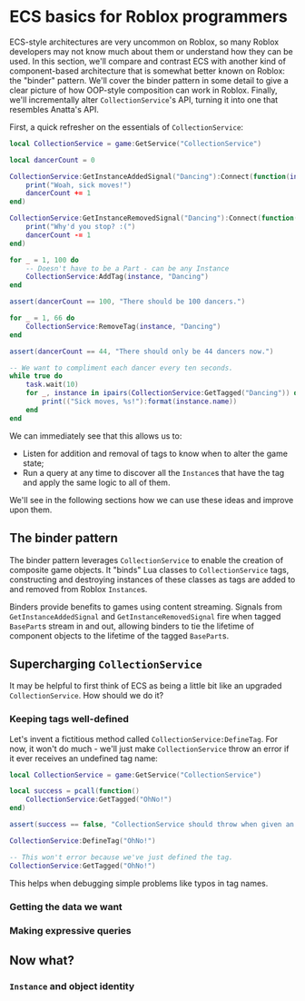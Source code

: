 # ECS basics for Roblox programmers

ECS-style architectures are very uncommon on Roblox, so many Roblox developers may not know much about them or understand how they can be used. In this section, we'll compare and contrast ECS with another kind of component-based architecture that is somewhat better known on Roblox: the "binder" pattern. We'll cover the binder pattern in some detail to give a clear picture of how OOP-style composition can work in Roblox. Finally, we'll incrementally alter `CollectionService`'s API, turning it into one that resembles Anatta's API.

First, a quick refresher on the essentials of `CollectionService`:
```lua
local CollectionService = game:GetService("CollectionService")

local dancerCount = 0

CollectionService:GetInstanceAddedSignal("Dancing"):Connect(function(instance)
	print("Woah, sick moves!")
	dancerCount += 1
end)

CollectionService:GetInstanceRemovedSignal("Dancing"):Connect(function(instance)
	print("Why'd you stop? :(")
	dancerCount -= 1
end)

for _ = 1, 100 do
	-- Doesn't have to be a Part - can be any Instance
	CollectionService:AddTag(instance, "Dancing")
end

assert(dancerCount == 100, "There should be 100 dancers.")

for _ = 1, 66 do
	CollectionService:RemoveTag(instance, "Dancing")
end

assert(dancerCount == 44, "There should only be 44 dancers now.")

-- We want to compliment each dancer every ten seconds.
while true do
	task.wait(10)
	for _, instance in ipairs(CollectionService:GetTagged("Dancing")) do
		print(("Sick moves, %s!"):format(instance.name))
	end
end
```

We can immediately see that this allows us to:

* Listen for addition and removal of tags to know when to alter the game state;
* Run a query at any time to discover all the `Instance`s that have the tag and apply the same logic to all of them.

We'll see in the following sections how we can use these ideas and improve upon them.

## The binder pattern

The binder pattern leverages `CollectionService` to enable the creation of composite game objects. It "binds" Lua classes to `CollectionService` tags, constructing and destroying instances of these classes as tags are added to and removed from Roblox `Instance`s.

Binders provide benefits to games using content streaming. Signals from `GetInstanceAddedSignal` and `GetInstanceRemovedSignal` fire when tagged `BasePart`s stream in and out, allowing binders to tie the lifetime of component objects to the lifetime of the tagged `BasePart`s.

## Supercharging `CollectionService`

It may be helpful to first think of ECS as being a little bit like an upgraded `CollectionService`. How should we do it?

### Keeping tags well-defined

Let's invent a fictitious method called `CollectionService:DefineTag`. For now, it won't do much - we'll just make `CollectionService` throw an error if it ever receives an undefined tag name:
```lua
local CollectionService = game:GetService("CollectionService")

local success = pcall(function()
	CollectionService:GetTagged("OhNo!")
end)

assert(success == false, "CollectionService should throw when given an undefined tag name.")

CollectionService:DefineTag("OhNo!")

-- This won't error because we've just defined the tag.
CollectionService:GetTagged("OhNo!")
```
This helps when debugging simple problems like typos in tag names.

### Getting the data we want

### Making expressive queries

## Now what?

### `Instance` and object identity
